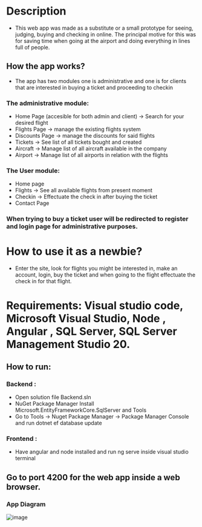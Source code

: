 # Description

- This web app was made as a substitute or a small prototype for seeing, judging, buying and checking in online. The principal motive for this was for saving time when going at the airport and doing everything in lines full of people.
## How the app works?
- The app has two modules one is administrative and one is for clients that are interested in buying a ticket and proceeding to checkin
### The administrative module:
- Home Page (accesible for both admin and client) -> Search for your desired flight
- Flights Page -> manage the existing flights system
- Discounts Page -> manage the discounts for said flights
- Tickets -> See list of all tickets bought and created
- Aircraft -> Manage list of all aircraft available in the company
- Airport -> Manage list of all airports in relation with the flights
### The User module:
- Home page
- Flights -> See all available flights from present moment
- Checkin -> Effectuate the check in after buying the ticket
- Contact Page
### When trying to buy a ticket user will be redirected to register and login page for administrative purposes.

# How to use it as a newbie?
  - Enter the site, look for flights you might be interested in, make an account, login, buy the ticket and when going to the flight effectuate the check in for that flight.

# Requirements: Visual studio code, Microsoft Visual Studio, Node , Angular , SQL Server, SQL Server Management Studio 20.
## How to run:
### Backend :
- Open solution file Backend.sln
- NuGet Package Manager Install Microsoft.EntityFrameworkCore.SqlServer and Tools
- Go to Tools -> Nuget Package Manager -> Package Manager Console and run dotnet ef database update
### Frontend :
- Have angular and node installed and run ng serve inside visual studio terminal
## Go to port 4200 for the web app inside a web browser.
### App Diagram
  ![image](https://github.com/user-attachments/assets/de560441-419b-4e8b-ad87-38d0e8494cee)
